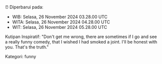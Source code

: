 ⏰ Diperbarui pada:
- WIB: Selasa, 26 November 2024 03.28.00 UTC
- WITA: Selasa, 26 November 2024 04.28.00 UTC
- WIT: Selasa, 26 November 2024 05.28.00 UTC

Kutipan Inspiratif:
"Don't get me wrong, there are sometimes if I go and see a really funny comedy, that I wished I had smoked a joint. I'll be honest with you. That's the truth."


Kategori: funny

